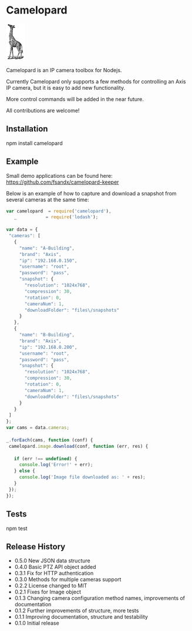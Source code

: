 # Camelopard

<img src="https://raw.githubusercontent.com/fsandx/camelopard/master/assets/camelopard.png">

Camelopard is an IP camera toolbox for Nodejs.

Currently Camelopard only supports a few methods for controlling an Axis IP camera, but it is easy to add new functionality. 

More control commands will be added in the near future.

All contributions are welcome!


## Installation

npm install camelopard

## Example
Small demo applications can be found here: https://github.com/fsandx/camelopard-keeper

Below is an example of how to capture and download a snapshot from several cameras at the same time:
 ```JavaScript
var camelopard  = require('camelopard'),
    _           = require('lodash');

var data = {
  "cameras": [
    {
      "name": "A-Building",
      "brand": "Axis",
      "ip": "192.168.0.150", 
      "username": "root",
      "password": "pass",
      "snapshot": {
        "resolution": "1024x768",
        "compression": 30,
        "rotation": 0,
        "cameraNum": 1,
        "downloadFolder": "files\/snapshots"
      }
    },
    {
      "name": "B-Building",
      "brand": "Axis",
      "ip": "192.168.0.200", 
      "username": "root",
      "password": "pass",
      "snapshot": {
        "resolution": "1024x768",
        "compression": 30,
        "rotation": 0,
        "cameraNum": 1,
        "downloadFolder": "files\/snapshots"
      }
    }
  ]
};
var cams = data.cameras;

_.forEach(cams, function (conf) {
  camelopard.image.download(conf, function (err, res) {

    if (err !== undefined) {
      console.log('Error!' + err);
    } else {
      console.log('Image file downloaded as: ' + res);
    }
  });
});
 ```

## Tests

  npm test

## Release History

* 0.5.0 New JSON data structure
* 0.4.0 Basic PTZ API object added
* 0.3.1 Fix for HTTP authentication
* 0.3.0 Methods for multiple cameras support
* 0.2.2 License changed to MIT
* 0.2.1 Fixes for Image object
* 0.1.3 Changing camera configuration method names, improvements of documentation
* 0.1.2 Further improvements of structure, more tests
* 0.1.1 Improving documentation, structure and testability
* 0.1.0 Initial release
